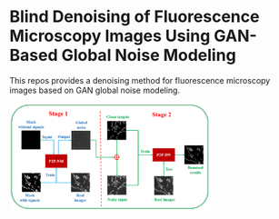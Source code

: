 # Blind Denoising of Fluorescence Microscopy Images Using GAN-Based Global Noise Modeling
  This repos provides a denoising method for fluorescence microscopy images based on GAN global noise modeling.
  
  <img src="https://github.com/cbmi-group/BlindDenoising/blob/main/Fig1.png" width="70%">
